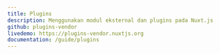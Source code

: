 ```yaml
---
title: Plugins
description: Menggunakan modul eksternal dan plugins pada Nuxt.js
github: plugins-vendor
livedemo: https://plugins-vendor.nuxtjs.org
documentation: /guide/plugins
---
```


